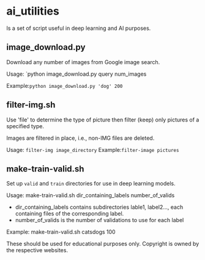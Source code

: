 # ai_utilities

Is a set of script useful in deep learning and AI purposes.

## image_download.py
Download any number of images from Google image search.

Usage:  `python image_download.py query num_images

Example:`python image_download.py 'dog' 200`

## filter-img.sh
Use 'file' to determine the type of picture then filter (keep) only pictures of a specified type.

Images are filtered in place, i.e., non-IMG files are deleted.

Usage:  `filter-img image_directory`
Example:`filter-image pictures`

## make-train-valid.sh
Set up `valid` and `train` directories for use in deep learning models.

Usage:   make-train-valid.sh dir_containing_labels number_of_valids
- dir_containing_labels contains subdirectories lable1, label2..., each containing files of the corresponding label.
- number_of_valids is the number of validations to use for each label

Example: make-train-valid.sh catsdogs 100

These should be used for educational purposes only. Copyright is owned by the respective websites.
